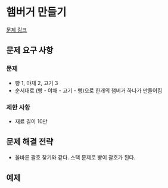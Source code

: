 # 햄버거 만들기

[문제 링크](https://school.programmers.co.kr/learn/courses/30/lessons/133502)

## 문제 요구 사항

### 문제

- 빵 1, 야채 2, 고기 3
- 순서대로 (빵 - 야채 - 고기 - 빵)으로 한개의 햄버거 하나가 만들어짐

### 제한 사항

- 재료 길이 10만
  
## 문제 해결 전략

- 올바른 괄호 찾기와 같다. 스택 문제로 빵이 괄호가 된다.

## 예제
